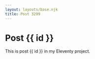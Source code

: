 ```yaml
---
layout: layouts/base.njk
title: Post 3299
---
```


# Post {{ id }}

This is post {{ id }} in my Eleventy project.
